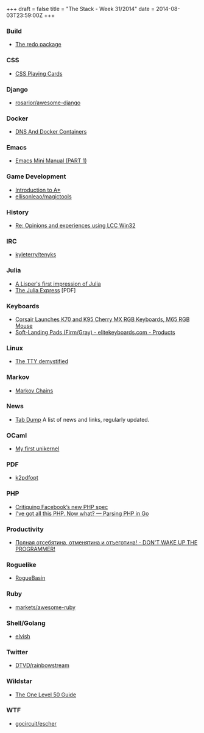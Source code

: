 +++
draft = false
title = "The Stack - Week 31/2014"
date = 2014-08-03T23:59:00Z
+++



### Build

 - [The redo package][Theredopackage]

[Theredopackage]: http://homepage.ntlworld.com/jonathan.deboynepollard/Softwares/redo.html


### CSS

 - [CSS Playing Cards][Cssplayingcards]

[Cssplayingcards]: http://selfthinker.github.io/CSS-Playing-Cards/#


### Django

 - [rosarior/awesome-django][Rosariorawesomedjango]

[Rosariorawesomedjango]: https://github.com/rosarior/awesome-django


### Docker

 - [DNS And Docker Containers][Dnsanddockercontainerswiredcraft]

[Dnsanddockercontainerswiredcraft]: http://wiredcraft.com/posts/2014/07/30/dns-and-docker-containers.html


### Emacs

 - [Emacs Mini Manual (PART 1)][Emacsminimanualpart1thebasics]

[Emacsminimanualpart1thebasics]: http://tuhdo.github.io/emacs-tutor.html


### Game Development

 - [Introduction to A*][Introductiontoa]
 - [ellisonleao/magictools][Ellisonleaomagictools]

[Introductiontoa]: http://www.redblobgames.com/pathfinding/a-star/introduction.html
[Ellisonleaomagictools]: https://github.com/ellisonleao/magictools


### History

 - [Re: Opinions and experiences using LCC Win32][Compcompilersreopinionsandexperiencesusinglccwin32]

[Compcompilersreopinionsandexperiencesusinglccwin32]: http://compilers.iecc.com/comparch/article/98-06-049


### IRC

 - [kyleterry/tenyks][Kyleterrytenyks]

[Kyleterrytenyks]: https://github.com/kyleterry/tenyks


### Julia

 - [A Lisper's first impression of Julia][Pcosblogalispersfirstimpressionofjulia]
 - [The Julia Express][juliaexpress] [PDF]

[Pcosblogalispersfirstimpressionofjulia]: http://p-cos.blogspot.de/2014/07/a-lispers-first-impression-of-julia.html

[juliaexpress]: http://bogumilkaminski.pl/files/julia_express.pdf


### Keyboards

 - [Corsair Launches K70 and K95 Cherry MX RGB Keyboards, M65 RGB Mouse][Anandtechcorsairlaunchesk70andk95cherrymxrgbkeyboardsm65rgbmouse]
 - [Soft-Landing Pads (Firm/Gray) - elitekeyboards.com - Products][Softlandingpadsfirmgrayelitekeyboardscomproducts]

[Anandtechcorsairlaunchesk70andk95cherrymxrgbkeyboardsm65rgbmouse]: http://www.anandtech.com/show/8097/corsair-launches-k70-and-k95-cherry-mx-rgb-keyboards-m65-rgb-mouse
[Softlandingpadsfirmgrayelitekeyboardscomproducts]: https://elitekeyboards.com/products.php?sub=access,slpads&pid=sl120_cf


### Linux

 - [The TTY demystified][Thettydemystified]

[Thettydemystified]: http://www.linusakesson.net/programming/tty/index.php


### Markov

 - [Markov Chains][Markovchains]

[Markovchains]: http://setosa.io/blog/2014/07/26/markov-chains/index.html


### News

 - [Tab Dump][Tabdump] A list of news and links, regularly updated.

[Tabdump]: http://tabdump.com/


### OCaml

 - [My first unikernel][Myfirstunikernelthomasleonardsblog]

[Myfirstunikernelthomasleonardsblog]: http://roscidus.com/blog/blog/2014/07/28/my-first-unikernel/


### PDF

 - [k2pdfopt][Willuscomsk2pdfopt]

[Willuscomsk2pdfopt]: http://willus.com/k2pdfopt/


### PHP

 - [Critiquing Facebook’s new PHP spec][Critiquingfacebooksnewphpspecthecircleblog]
 - [I’ve got all this PHP. Now what? — Parsing PHP in Go][Stephensearlesivegotallthisphpnowwhatparsingphpingo]

[Critiquingfacebooksnewphpspecthecircleblog]: http://blog.circleci.com/critiquing-facebooks-new-php-spec/
[Stephensearlesivegotallthisphpnowwhatparsingphpingo]: https://stephensearles.com/?p=288


### Productivity

 - [Полная отсебятина, отменятина и отъеготина! - DON'T WAKE UP THE PROGRAMMER!][Dontwakeuptheprogrammer]

[Dontwakeuptheprogrammer]: http://alexthunder.livejournal.com/309815.html


### Roguelike

 - [RogueBasin][Roguebasin]

[Roguebasin]: http://www.roguebasin.com/index.php?title=Main_Page


### Ruby

 - [markets/awesome-ruby][Marketsawesomeruby]

[Marketsawesomeruby]: https://github.com/markets/awesome-ruby


### Shell/Golang

 - [elvish][Elvish]

[Elvish]: https://github.com/xiaq/elvish


### Twitter

 - [DTVD/rainbowstream][Dtvdrainbowstream]

[Dtvdrainbowstream]: https://github.com/DTVD/rainbowstream


### Wildstar

 - [The One Level 50 Guide][Theonelevel50guidetheultimateguidetowildstarsendgamepvemanoflegends]

[Theonelevel50guidetheultimateguidetowildstarsendgamepvemanoflegends]: http://www.manoflegends.com/admin/blog/wip-the-one-level-50-guide-the-ultimate-guide-to-wildstars-endgame-pve/


### WTF

 - [gocircuit/escher][Gocircuitescher]

[Gocircuitescher]: https://github.com/gocircuit/escher
